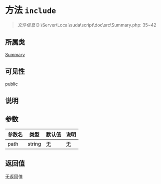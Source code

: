 # 方法 `include`

> *文件信息* D:\Server\Local\suda\script\doc\src\Summary.php: 35~42

## 所属类 

[Summary](../Summary.md)

## 可见性

public

## 说明



## 参数


| 参数名 | 类型 | 默认值 | 说明 |
|--------|-----|-------|-------|
| path |  string | 无 | 无 |



## 返回值

无返回值
